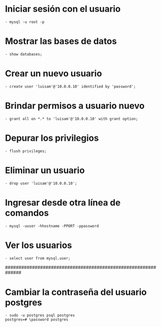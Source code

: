 # Iniciar sesión con el usuario

	- mysql -u root -p

# Mostrar las bases de datos

	- show databases;

# Crear un nuevo usuario

	- create user 'luisam'@'10.0.0.10' identified by 'password';

# Brindar permisos a usuario nuevo

	- grant all on *.* to 'luisam'@'10.0.0.10' with grant option;

# Depurar los privilegios

	- flush privileges;

# Eliminar un usuario

	- drop user 'luisam'@'10.0.0.10';

# Ingresar desde otra línea de comandos

	- mysql -uuser -hhostname -PPORT -ppassword

# Ver los usuarios

	- select user from mysql.user;

##############################################################

# Cambiar la contraseña del usuario postgres

	- sudo -u postgres psql postgres
	postgres=# \password postgres

